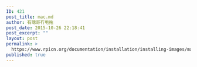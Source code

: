 ```yaml
---
ID: 421
post_title: mac.md
author: 有聰哥冇甩拖
post_date: 2015-10-26 22:18:41
post_excerpt: ""
layout: post
permalink: >
  https://www.rpicn.org/documentation/installation/installing-images/mac-md/
published: true
---
```

